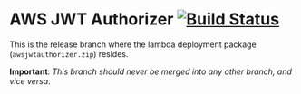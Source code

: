 # AWS JWT Authorizer [![Build Status](https://circleci.com/gh/byu-oit-appdev/aws-jwt-auth.svg?style=shield)](https://circleci.com/gh/byu-oit-appdev/aws-jwt-auth)

This is the release branch where the lambda deployment package (`awsjwtauthorizer.zip`) resides.

**Important**: *This branch should never be merged into any other branch, and vice versa*.
